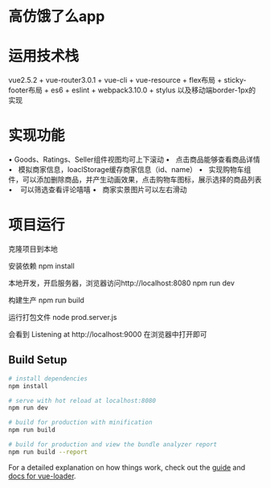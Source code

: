 # 高仿饿了么app
# 运用技术栈
vue2.5.2 + vue-router3.0.1 + vue-cli + vue-resource + flex布局 + sticky-footer布局 + es6 + eslint + webpack3.10.0 + stylus
以及移动端border-1px的实现

# 实现功能
•    Goods、Ratings、Seller组件视图均可上下滚动
•    点击商品能够查看商品详情
•    模拟商家信息，loaclStorage缓存商家信息（id、name）
•    实现购物车组件，可以添加删除商品，并产生动画效果，点击购物车图标，展示选择的商品列表
•    可以筛选查看评论嘻嘻
•    商家实景图片可以左右滑动 

# 项目运行

克隆项目到本地

安装依赖
npm install

本地开发，开启服务器，浏览器访问http://localhost:8080
npm run dev

构建生产
npm run build

运行打包文件
node prod.server.js 

会看到 Listening at http://localhost:9000 在浏览器中打开即可

## Build Setup

``` bash
# install dependencies
npm install

# serve with hot reload at localhost:8080
npm run dev

# build for production with minification
npm run build

# build for production and view the bundle analyzer report
npm run build --report
```

For a detailed explanation on how things work, check out the [guide](http://vuejs-templates.github.io/webpack/) and [docs for vue-loader](http://vuejs.github.io/vue-loader).
